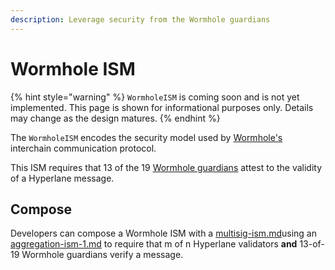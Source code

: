 ```yaml
---
description: Leverage security from the Wormhole guardians
---
```


# Wormhole ISM

{% hint style="warning" %}
`WormholeISM` is coming soon and is not yet implemented. This page is shown for informational purposes only. Details may change as the design matures.
{% endhint %}

The `WormholeISM` encodes the security model used by [Wormhole's](https://wormhole.com/) interchain communication protocol.

This ISM requires that 13 of the 19 [Wormhole guardians](https://wormhole.com/network/#guardians) attest to the validity of a Hyperlane message.

## Compose

Developers can compose a Wormhole ISM with a [multisig-ism.md](multisig-ism.md "mention")using an [aggregation-ism-1.md](aggregation-ism-1.md "mention") to require that m of n Hyperlane validators **and** 13-of-19 Wormhole guardians verify a message.
